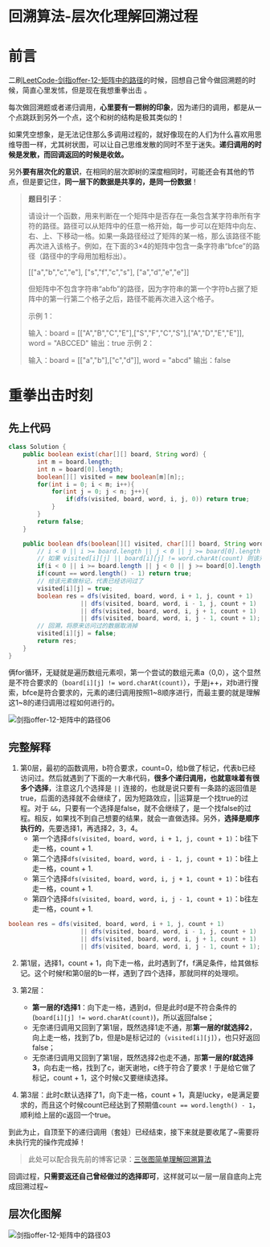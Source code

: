 # 回溯算法-层次化理解回溯过程

# 前言

二刷[LeetCode-剑指offer-12-矩阵中的路径](https://blog.csdn.net/qyb19970829/article/details/113358518)的时候，回想自己曾今做回溯题的时候，简直心里发怵，但是现在我想重拳出击 。

每次做回溯题或者递归调用，**心里要有一颗树的印象**，因为递归的调用，都是从一个点跳跃到另外一个点，这个和树的结构是极其类似的！

如果凭空想象，是无法记住那么多调用过程的，就好像现在的人们为什么喜欢用思维导图一样，尤其树状图，可以让自己思维发散的同时不至于迷失。**递归调用的时候是发散，而回调返回的时候是收敛。**

另外**要有层次化的意识**，在相同的层次即树的深度相同时，可能还会有其他的节点，但是要记住，**同一层下的数据是共享的，是同一份数据**！

> **题目引子**：
>
> 请设计一个函数，用来判断在一个矩阵中是否存在一条包含某字符串所有字符的路径。路径可以从矩阵中的任意一格开始，每一步可以在矩阵中向左、右、上、下移动一格。如果一条路径经过了矩阵的某一格，那么该路径不能再次进入该格子。例如，在下面的3×4的矩阵中包含一条字符串“bfce”的路径（路径中的字母用加粗标出）。
>
> [["a","b","c","e"],
> ["s","f","c","s"],
> ["a","d","e","e"]]
>
> 但矩阵中不包含字符串“abfb”的路径，因为字符串的第一个字符b占据了矩阵中的第一行第二个格子之后，路径不能再次进入这个格子。
>
>  
>
> 示例 1：
>
> 输入：board = [["A","B","C","E"],["S","F","C","S"],["A","D","E","E"]], word = "ABCCED"
> 输出：true
> 示例 2：
>
> 输入：board = [["a","b"],["c","d"]], word = "abcd"
> 输出：false

# 重拳出击时刻

## 先上代码

```java
class Solution {
    public boolean exist(char[][] board, String word) {
        int m = board.length;
        int n = board[0].length;
        boolean[][] visited = new boolean[m][n];;
        for(int i = 0; i < m; i++){
            for(int j = 0; j < n; j++){
                if(dfs(visited, board, word, i, j, 0)) return true;
            }
        }
        return false;
    }

    public boolean dfs(boolean[][] visited, char[][] board, String word, int i , int j, int count){
        // i < 0 || i >= board.length || j < 0 || j >= board[0].length 这些条件需要写在最前面，起到短路作用
        // 如果 visited[i][j] || board[i][j] != word.charAt(count) 则该元素不是要
        if(i < 0 || i >= board.length || j < 0 || j >= board[0].length || visited[i][j] || board[i][j] != word.charAt(count)) return false;
        if(count == word.length() - 1) return true;
        // 给该元素做标记，代表已经访问过了
        visited[i][j] = true;
        boolean res = dfs(visited, board, word, i + 1, j, count + 1)
                    || dfs(visited, board, word, i - 1, j, count + 1)
                    || dfs(visited, board, word, i, j + 1, count + 1)
                    || dfs(visited, board, word, i, j - 1, count + 1);
        // 回溯，将原来访问过的数据取消掉
        visited[i][j] = false;
        return res;
    }
}
```

俩for循环，无疑就是遍历数组元素呗，第一个尝试的数组元素a（0,0），这个显然是不符合要求的（`board[i][j] != word.charAt(count)`），于是j++，对b进行搜索，bfce是符合要求的，元素的递归调用按照1~8顺序进行，而最主要的就是理解这1~8的递归调用过程如何进行的。

![剑指offer-12-矩阵中的路径06](https://gitee.com/qiangyuanbao/MyBlogPic/raw/master/img/%E5%89%91%E6%8C%87offer-12-%E7%9F%A9%E9%98%B5%E4%B8%AD%E7%9A%84%E8%B7%AF%E5%BE%8406.jpeg)

## 完整解释

1. 第0层，最初的函数调用，b符合要求，count=0，给b做了标记，代表b已经访问过。然后就遇到了下面的一大串代码，**很多个递归调用，也就意味着有很多个选择**，注意这几个选择是 `||` 连接的，也就是说只要有一条路的返回值是true，后面的选择就不会继续了，因为短路效应，||运算是一个找true的过程。对于 `&&`，只要有一个选择是false，就不会继续了，是一个找false的过程。相反，如果找不到自己想要的结果，就会一直做选择。另外，**选择是顺序执行的**，先要选择1，再选择2，3，4。
   + 第一个选择`dfs(visited, board, word, i + 1, j, count + 1)`：b往下走一格，count + 1.
   + 第二个选择`dfs(visited, board, word, i - 1, j, count + 1)`：b往上走一格，count + 1.
   + 第三个选择`dfs(visited, board, word, i, j + 1, count + 1)`：b往右走一格，count + 1.
   + 第四个选择`dfs(visited, board, word, i, j - 1, count + 1)`：b往左走一格，count + 1.

```java
boolean res = dfs(visited, board, word, i + 1, j, count + 1)
                    || dfs(visited, board, word, i - 1, j, count + 1)
                    || dfs(visited, board, word, i, j + 1, count + 1)
                    || dfs(visited, board, word, i, j - 1, count + 1);
```

2. 第1层，选择1，count + 1，向下走一格，此时遇到了f，f满足条件，给其做标记。这个时候f和第0层的b一样，遇到了四个选择，那就同样的处理呗。

3. 第2层：
   + **第一层的f选择1**：向下走一格，遇到d，但是此时d是不符合条件的(`board[i][j] != word.charAt(count)`)，所以返回false；
   + 无奈递归调用又回到了第1层，既然选择1走不通，那**第一层的f就选择2**，向上走一格，找到了b，但是b是标记过的（`visited[i][j]`），也只好返回false；
   + 无奈递归调用又回到了第1层，既然选择2也走不通，那**第一层的f就选择3**，向右走一格，找到了c，谢天谢地，c终于符合了要求！于是给它做了标记，count + 1，这个时候c又要继续选择。
4. 第3层：此时c默认选择了1，向下走一格，count + 1，真是lucky，e是满足要求的，而且这个时候count已经达到了预期值`count == word.length() - 1`，顺利给上层的c返回一个true。

到此为止，自顶至下的递归调用（套娃）已经结束，接下来就是要收尾了~需要将未执行完的操作完成掉！

> 此处可以配合我先前的博客记录：[三张图简单理解回溯算法](https://blog.csdn.net/qyb19970829/article/details/113665450)

回调过程，**只需要返还自己曾经做过的选择即可**，这样就可以一层一层自底向上完成回溯过程~

## 层次化图解

![剑指offer-12-矩阵中的路径03](https://gitee.com/qiangyuanbao/MyBlogPic/raw/master/img/%E5%89%91%E6%8C%87offer-12-%E7%9F%A9%E9%98%B5%E4%B8%AD%E7%9A%84%E8%B7%AF%E5%BE%8403.jpeg)


